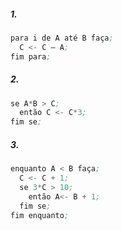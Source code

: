 <h5>1.</h5>

```asm
para i de A até B faça;
  C <- C – A;
fim para;
```

<h5>2.</h5>

```asm
se A*B > C;
  então C <- C*3;
fim se;
```

<h5>3.</h5>

```asm
enquanto A < B faça;
  C <- C + 1;
  se 3*C > 10;
    então A<- B + 1;
  fim se;
fim enquanto;
```
